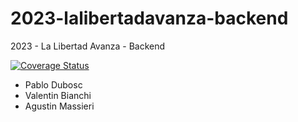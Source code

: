 # 2023-lalibertadavanza-backend
2023 - La Libertad Avanza - Backend

[![Coverage Status](https://coveralls.io/repos/github/Pablodubosc/2023-HeliApp-backend/badge.svg?branch=develop)](https://coveralls.io/github/Pablodubosc/2023-HeliApp-backend?branch=develop)

- Pablo Dubosc
- Valentin Bianchi
- Agustin Massieri
